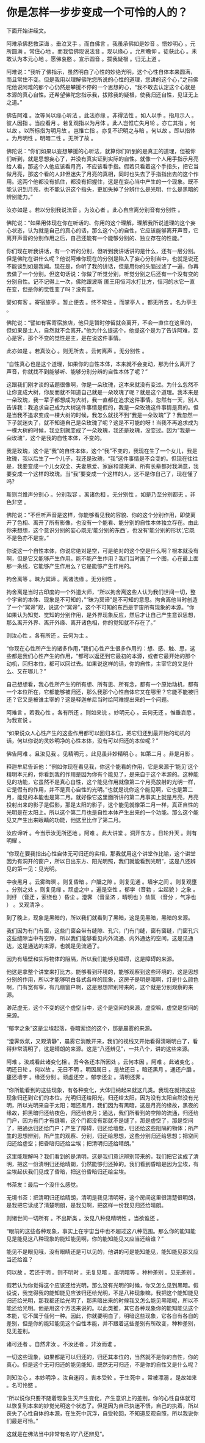 # 你是怎样一步步变成一个可怜的人的？

下面开始讲经文。

阿难承佛悲救深诲 。垂泣叉手 。而白佛言 。我虽承佛如是妙音 。悟妙明心 。元所圆满 。常住心地 。而我悟佛现说法音 。现以缘心 。允所瞻仰 。徒获此心 。未敢认为本元心地 。愿佛哀愍 。宣示圆音 。拔我疑根 。归无上道 。

阿难说：“我听了佛指示，虽然明白了心性的妙绝光明，这个心性自体本来圆满，而且常住不变。但是我用以理解佛陀您所说的心性的道理，您讲的这个心，”之前佛陀他说阿难的那个心仍然是攀援不停的一个思想的心，“我不敢去认定这个心就是本源的真心自性。还希望佛陀您指示我，拔除我的疑根，使我归还自性，见证无上之道。”

佛告阿难 。汝等尚以缘心听法 。此法亦缘 。非得法性 。如人以手 。指月示人 。彼人因指 。当应看月 。若复观指以为月体 。此人岂惟亡失月轮 。亦亡其指 。何以故 。以所标指为明月故 。岂惟亡指 。亦复不识明之与暗 。何以故 。即以指体 。为月明性 。明暗二性 。无所了故 。

佛陀说：“你们如果以妄想攀援的心听法，就算你们听到的是真正的道理，但被你们听到，就是思想妄心了，并没有真实证到实际的自性。就像一个人用手指示月亮给人看，那这个人他应该看月亮，不应该看手指。假若只看着这个手指头，把它当做月亮，那这个看的人非但迷失了月亮的真相，同时也失去了手指指出去的这个作用。这两个他都没有抓住，都没有把握住，这是在妄心当中产生的一个现象。既不能认识到月亮，也不能认识这个指头，更加失掉了分辨什么是光明、什么是黑暗的辨别能力。”

汝亦如是 。若以分别我说法音 。为汝心者 。此心自应离分别音有分别性 。

佛陀说：“如果用体现在你在听话的、你用的这个理解，理解我所说道理的这个妄心状态，认为就是自己的真心的话，那么这个心的自性，它应该能够离开声音，它离开声音的分别作用之后，自己还能有一个能够分别的、独立存在的性能。”

你们现在听我讲话，有一个听的分别，但听到我讲话讲的是什么，还有一层分别。但是佛陀在讲什么呢？他说阿难你现在的分别是陷入了妄心分别当中，也就是说还不能谈到如是我闻。现在是，你听了我的讲话，但是用你的头脑过滤了一遍，你再去做了一个分别。但这句话说：你做了听觉分别，听觉分别之后还有一个没有变的分别自性。记不记得上一次，佛陀跟波斯 匿王用恒河水打比方，恒河的水它一直在变，但是你的觉性变了吗？没有变。

譬如有客 。寄宿旅亭 。暂止便去 。终不常住 。而掌亭人 。都无所去 。名为亭主 。

佛陀说：“譬如有客寄宿旅店，他只是暂时停留就会离开，不会一直住在这里的，但如果是主人，自然就不会离开。”他为什么提这个，他提这个是为了告诉阿难，妄心是客，那个不变的觉性是主，是在说这件事情。

此亦如是 。若真汝心 。则无所去 。云何离声 。无分别性 。

“自性真心也是这个道理，如果你的自性本体，本来就不会变动，那为什么离开了声音，你就找不到能够听、能够分别分辨的自性本体了呢？”

这跟我们刚才谈的话题很像啊，你是一朵玫瑰，这本来就没有变过。为什么忽然不让你变成大树，你反而就不知道自己就是一朵玫瑰了呢？就是这个道理。我本来是一朵玫瑰，我一辈子都想成为大树，我一直都在追求这件事情。忽然有一天，别人告诉我：我追求自己成为大树这件事情是假的，我是一朵玫瑰这件事情是真的。但是当我不追求变成一棵大树的时候，我怎么就找不到“我是一朵玫瑰”了？我忽然一下子就迷失了，就不知道自己是朵玫瑰了呢？这是不可能的呀！当我不再追求成为一棵大树的时候，我立刻就变成了一朵玫瑰，我还是玫瑰，没变过。因为“我是一朵玫瑰”，这个是我的自性本体，不变的。

我是玫瑰，这个是“我”的自性本体，这个“我”不变的，我现在生了一个女儿，我是玫瑰，我以后生了一个儿子，我还是玫瑰，“我”这件事情是不会变的。但现在往往是，我要变成一个儿女双全、夫妻恩爱、家庭和谐美满、所有长辈都对我满意，我要变成一个这样的玫瑰。当“我”要变成一个这样的人，这不是你自己了，现在懂了吗?

斯则岂惟声分别心 。分别我容 。离诸色相 。无分别性 。如是乃至分别都无 。非色非空 。

佛陀说：“不但听声音是这样，你能够看见我的容貌、你的这个分别作用，即使离开了色相、离开了所有影像，也没有一个能看、能分别的自性本体独立存在。由此你来想想，这个意识分别的妄心既无‘能分别的东西’，也没有‘能分别的形状’,它既不是色亦不是空。”

你说这一个自性本体，你说它绝对是空，可是绝对的这个空是什么啊？根本就没有啊，但是它又能够产生作用。能不能产生作用？我们当时画了一个图，心在最上面那一条线，它能够产生作用么？它是能够产生作用的。

拘舍离等 。昧为冥谛 。离诸法缘 。无分别性 。

拘舍离是当时古印度的一个外道大师，“所以拘舍离这些人认为我们世间一切，整个宇宙的本体、现象是不可知的，”“昧为冥谛”是不可知的意思。拘舍离他当时创造了一个“冥谛”观，说这个“冥谛”，这个不可知的东西是宇宙所有现象的本源。“你如果认为知觉、觉知的分别作用，是外界现象反应，然后才让自己产生意识思想，那么离开外界、离开外缘、离开诸色相，你的觉知就不存在了。”

则汝心性 。各有所还 。云何为主 。

“你现在心性所产生的诸多作用，”我们心性产生很多作用的：想、感、触、思，这些都是我们心性产生的作用，“都可以返还到它最初的本源，或者它最开始的那个动机，回归本位，都可以回过去。如果说这样的话，你的自性，主宰它的又是什么、又在哪儿？”

自己想想看，我心性所产生的所有想、所有思、所有念，都有一个原始动机，都有一个本位所在，它都能够被归还，那么我那个心性自体它又在哪里？它能不能被归还？它又是被谁主宰的？这是释迦牟尼当时给阿难提出来的一个问题。

阿难言 。若我心性 。各有所还 。则如来说 。妙明元心 。云何无还 。惟垂哀愍 。为我宣说 。

“如果说众人心性产生的这些作用都可以回归本位，把它归还到最开始的动机的话，何以你说的灵妙明净的心性本体，没有可以归还的本位呢？”

佛告阿难 。且汝见我 。见精明元 。此见虽非妙精明心 。如第二月 。非是月影 。

释迦牟尼告诉他：“例如你现在看见我，你这个能看的作用，它是来源于‘能见’这个精明本元的，你看到我的作用是因为你有个能见了，是来自于这个本源的。这种能见的功能，它虽然不是真心自性，这个能见作用就像第二个月亮放射的光明一样，它是假有的作用，并不是真心自性的光明。”也就是说你这个能见啊，它也是第二月，能见的本能也是第二月。就好像它这里面所讲的第二月事实上就是月亮，月亮投射出来的影子是假影，那是太阳的影子，这个能见就像第二月一样，真正自性的光明是在太阳上。所以这个第二月也是自性本体产生出来的一个功能。那么这个能见又产生出来眼睛的功能，他这里比作了第二月。

汝应谛听 。今当示汝无所还地 。阿难 。此大讲堂 。洞开东方 。日轮升天 。则有明耀 。

“你现在要我指出心性自体无可归还的实相，那我就用这个讲堂作比喻，这个讲堂因为有洞开的窗户，所以日出东方、阳光明照，我们就能看到光明”，这是八还辨见的第一见：见光明。

中夜黑月 。云雾晦暝 。则复昏暗 。户牖之隙 。则复见通 。墙宇之间 。则复观壅 。分别之处 。则复见缘 。顽虚之中 。遍是空性 。郁孛（音勃 ，尘起貌 ）之象 。则纡 （音迂 ，萦绕也 ）昏尘 。澄霁 （音呈济 ，晴明也 ）敛氛 （音分 ，气净也 ） 。又观清净 。

到了晚上，现象是黑暗的，所以我们就看到了黑暗，这是见黑暗，黑暗的来源。

我们因为有门有窗，这些门窗会带有缝隙、孔穴，门有门缝，窗有窗缝，门窗孔穴这些缝隙当中有空隙，所以我们能够看见内外流通、内外通达的空间，这是见通达，这是通达的来源，也就是见流通了。

因为有墙壁和实际物体的阻隔，所以我们能够见障碍，这是障碍的来源。

他这是拿整个讲堂来打比方。能够看到环境的，能够观察到这些环境的，这是思想分别的作用，所以才能够明白各式各样的现象，这房子是明是暗啊，灯是什么颜色啊，门有宽有窄，有几扇窗户啊，这是思想辨别带来的，这个就是分别观察的来源。

渺茫虚无，这个不变的这个虚空当中，这个是空间的来源，虚空嘛，虚空是空间的来源。

“郁孛之象”这是尘埃起落，昏暗萦绕的这个，那是晨雾的来源。

“澄霁敛氛，又观清静”，晨雾它消散开来，我们的视线又开始看得清晰明白了，看得非常清明了，这是晴朗的来源。这是“八还辨见”，一共八个，讲的这些来源。

阿难 。汝咸看此诸变化相 。吾今各还本所因处 。云何本因 。阿难 。此诸变化 。明还日轮 。何以故 。无日不明 。明因属日 。是故还日 。暗还黑月 。通还户牖 。壅还墙宇 。缘还分别 。顽虚还空 。郁孛还尘 。清明还霁 。

“你所能看到的这些现象，有各种变化，大体归纳起来就这几类。我现在就把这些现象归还到它们的本位。光明归还给阳光，归还给太阳，因为没有太阳自然没有光明，所以光明来自于太阳；暗还黑月，我们因为有黑暗，这是月亮的缘故，黑夜的缘故，把黑暗归还给夜色，归还给夜月；通达，我们所看到的空隙的流通，归还给门户，因为有门才有缝嘛，这个门都没有那就不是缝了，那是虚空了，那是空间了，把通达归还给门户；产生了障碍，归还给墙壁，归还给这些阻隔的物体；所产生的思想辨别，所产生的观察、分别，归还给思想，这些分别归还给思想；把空间归还给虚空；把昏暗归还给尘埃；把清明归还给晴朗。”

这里能理解吗？我们看到的是清明，这是我们意识辨别带来的，我们把它读成了清明，把这一份清明归还给晴朗，仍然能够归还掉的。我们看到昏暗是因为尘埃，有尘埃起伏我们见成了昏暗，把这份昏暗归还给尘埃。

书茶友：最后一个没什么感觉。

无境书茶：把清明归还给晴朗，清明是我见清明呀，这个房间这里很清楚很明朗，是我把它读成了清楚明朗，是我见啊，把这样一份我见归还给晴朗。

则诸世间一切所有 。不出斯类 。汝见八种见精明性 。当欲谁还 。

“眼前的这些各种现象，事实上在宇宙当中也不超过这八种范围。那么你的能知能见是能见这八种现象的能知能见啊，你的能知能见又应当还给谁？”

能见不是眼见哦，没有眼睛还是可以见的，他讲的可是能知能见，能知能见那又应当还给谁？

何以故 。若还于明 。则不明时 。无复见暗 。虽明暗等 。种种差别 。见无差别 。

假若认为你觉得这个应该还给光明，那么没有光明的时候，你又怎么见到黑暗。假设说，我觉得我的能知能见应该归还给光明，不是八种现象嘛，我把这个能知能见归还给光明，那我都还给光明了，那黑暗出来的时候我又怎么能见黑暗呢，所以不能还给光明。他是用这个方法来说的。以此类推，其它各种现象你的能知能见这个本能，它不属于任何一种。因此，你就要明白了，明暗这些现象，它各自有各自的差别，但是你的能知能见这个自性本能，并不跟着这些差别有所改变，种种差别，见无差别。

诸可还者 。自然非汝 。不汝还者 。非汝而谁 。

一切这些现象，如果都是可以归还的，归还其本位的，当然就不是你的自性，你的真心。但是这个无可归还的能见能知，既然无可归还，不是你的自性又是什么呢？

则知汝心 。本妙明净 。汝自迷闷 。丧本受轮 。于生死中 。常被漂溺 。是故如来 。名可怜愍 。

“所以说你只要不随着现象生灭产生变化，产生意识上的差别，你的心性自体就可以恢复到本来的妙觉光明这个状态了。但是因为自已执迷不悟，自己的执着，所以丧失了心性自体的本源，在生死中沉浮，自受轮回，不知道反观自照，所以我说你们最是可怜。”

这就是在佛法当中非常有名的“八还辨见”。

